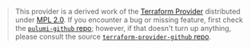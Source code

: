 > This provider is a derived work of the [Terraform Provider](https://github.com/terraform-providers/terraform-provider-github)
> distributed under [MPL 2.0](https://www.mozilla.org/en-US/MPL/2.0/). If you encounter a bug or missing feature,
> first check the [`pulumi-github` repo](/issues); however, if that doesn't turn up anything,
> please consult the source [`terraform-provider-github` repo](https://github.com/terraform-providers/terraform-provider-github/issues).
